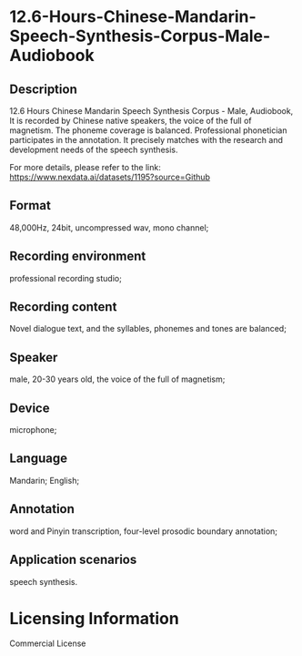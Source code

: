 # 12.6-Hours-Chinese-Mandarin-Speech-Synthesis-Corpus-Male-Audiobook

## Description
12.6 Hours Chinese Mandarin Speech Synthesis Corpus - Male, Audiobook, It is recorded by Chinese native speakers, the voice of the full of magnetism. The phoneme coverage is balanced. Professional phonetician participates in the annotation. It precisely matches with the research and development needs of the speech synthesis.

For more details, please refer to the link: https://www.nexdata.ai/datasets/1195?source=Github


## Format
48,000Hz, 24bit, uncompressed wav, mono channel;
## Recording environment
professional recording studio;
## Recording content
Novel dialogue text, and the syllables, phonemes and tones are balanced;
## Speaker
male, 20-30 years old, the voice of the full of magnetism;
## Device
microphone;
## Language
Mandarin; English;
## Annotation
word and Pinyin transcription, four-level prosodic boundary annotation;
## Application scenarios
speech synthesis.
# Licensing Information
Commercial License
